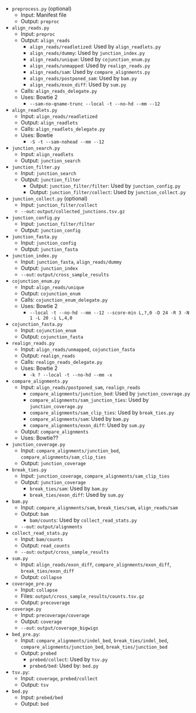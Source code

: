 * `preprocess.py` (optional)
    * Input: Manifest file
    * Output: `preproc`
* `align_reads.py`
    * Input: `preproc`
    * Output: `align_reads`
        * `align_reads/readletized`: Used by `align_readlets.py`
        * `align_reads/dummy`: Used by `junction_index.py`
        * `align_reads/unique`: Used by `cojunction_enum.py`
        * `align_reads/unmapped`: Used by `realign_reads.py`
        * `align_reads/sam`: Used by `compare_alignments.py`
        * `align_reads/postponed_sam`: Used by `bam.py`
        * `align_reads/exon_diff`: Used by `sum.py`
    * Calls: `align_reads_delegate.py`
    * Uses: Bowtie 2
        * `--sam-no-qname-trunc --local -t --no-hd --mm --12`
* `align_readlets.py`
    * Input: `align_reads/readletized`
    * Output: `align_readlets`
    * Calls: `align_readlets_delegate.py`
    * Uses: Bowtie
        * `-S -t --sam-nohead --mm --12`
* `junction_search.py`
    * Input: `align_readlets`
    * Output: `junction_search`
* `junction_filter.py`
    * Input: `junction_search`
    * Output: `junction_filter`
        * Output: `junction_filter/filter`: Used by `junction_config.py`
        * Output: `junction_filter/collect`: Used by `junction_collect.py`
* `junction_collect.py` (optional)
    * Input: `junction_filter/collect`
    * `--out`: `output/collected_junctions.tsv.gz`
* `junction_config.py`
    * Input: `junction_filter/filter`
    * Output: `junction_config`
* `junction_fasta.py`
    * Input: `junction_config`
    * Output: `junction_fasta`
* `junction_index.py`
    * Input: `junction_fasta`, `align_reads/dummy`
    * Output: `junction_index`
    * `--out`: `output/cross_sample_results`
* `cojunction_enum.py`
    * Input: `align_reads/unique`
    * Output: `cojunction_enum`
    * Calls: `cojunction_enum_delegate.py`
    * Uses: Bowtie 2
        * `--local -t --no-hd --mm --12 --score-min L,?,0 -D 24 -R 3 -N 1 -L 20 -i L,4,0`
* `cojunction_fasta.py`
    * Input: `cojunction_enum`
    * Output: `cojunction_fasta`
* `realign_reads.py`
    * Input: `align_reads/unmapped`, `cojunction_fasta`
    * Output: `realign_reads`
    * Calls: `realign_reads_delegate.py`
    * Uses: Bowtie 2
        * `-k ? --local -t --no-hd --mm -x`
* `compare_alignments.py`
    * Input: `align_reads/postponed_sam`, `realign_reads`
        * `compare_alignments/junction_bed`: Used by `junction_coverage.py`
        * `compare_alignments/sam_junction_ties`: Used by `junction_coverage.py`
        * `compare_alignments/sam_clip_ties`: Used by `break_ties.py`
        * `compare_alignments/sam`: Used by `bam.py`
        * `compare_alignments/exon_diff`: Used by `sum.py`
    * Output: `compare_alignments`
    * Uses: Bowtie??
* `junction_coverage.py`
    * Input: `compare_alignments/junction_bed`, `compare_alignments/sam_clip_ties`
    * Output: `junction_coverage`
* `break_ties.py`
    * Input: `junction_coverage`, `compare_alignments/sam_clip_ties`
    * Output: `junction_coverage`
        * `break_ties/sam`: Used by `bam.py`
        * `break_ties/exon_diff`: Used by `sum.py`
* `bam.py`
    * Input: `compare_alignments/sam`, `break_ties/sam`, `align_reads/sam`
    * Output: `bam`
        * `bam/counts`: Used by `collect_read_stats.py`
    * `--out`: `output/alignments`
* `collect_read_stats.py`
    * Input: `bam/counts`
    * Output: `read_counts`
    * `--out`: `output/cross_sample_results`
* `sum.py`
    * Input: `align_reads/exon_diff`, `compare_alignments/exon_diff`, `break_ties/exon_diff`
    * Output: `collapse`
* `coverage_pre.py`
    * Input: `collapse`
    * Files: `output/cross_sample_results/counts.tsv.gz`
    * Output: `precoverage`
* `coverage.py`
    * Input: `precoverage/coverage`
    * Output: `coverage`
    * `--out`: `output/coverage_bigwigs`
* `bed_pre.py`:
    * Input: `compare_alignments/indel_bed`, `break_ties/indel_bed`, `compare_alignments/junction_bed`, `break_ties/junction_bed`
    * Output: `prebed`
        * `prebed/collect`: Used by `tsv.py`
        * `prebed/bed`: Used by: `bed.py`
* `tsv.py`:
    * Input: `coverage`, `prebed/collect`
    * Output: `tsv`
* `bed.py`
    * Input: `prebed/bed`
    * Output: `bed`
